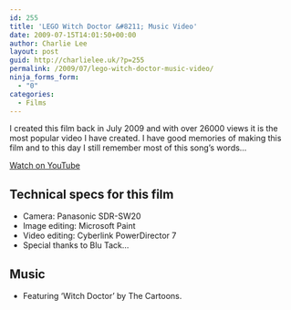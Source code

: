 ```yaml
---
id: 255
title: 'LEGO Witch Doctor &#8211; Music Video'
date: 2009-07-15T14:01:50+00:00
author: Charlie Lee
layout: post
guid: http://charlielee.uk/?p=255
permalink: /2009/07/lego-witch-doctor-music-video/
ninja_forms_form:
  - "0"
categories:
  - Films
---
```

I created this film back in July 2009 and with over 26000 views it is the most popular video I have created. I have good memories of making this film and to this day I still remember most of this song&#8217;s words&#8230;
  
<a href="https://www.youtube.com/watch?v=EXTbKxnm90s" target="_blank">Watch on YouTube</a>



## Technical specs for this film

  * Camera: Panasonic SDR-SW20
  * Image editing: Microsoft Paint
  * Video editing: Cyberlink PowerDirector 7
  * Special thanks to Blu Tack&#8230;

## Music

  * Featuring &#8216;Witch Doctor&#8217; by The Cartoons.